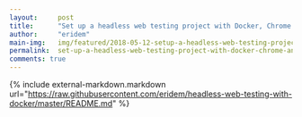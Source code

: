 ```yaml
---
layout:     post
title:      "Set up a headless web testing project with Docker, Chrome and Firefox"
author:     "eridem"
main-img:   img/featured/2018-05-12-setup-a-headless-web-testing-project-with-docker.jpg
permalink:  set-up-a-headless-web-testing-project-with-docker-chrome-and-firefox
comments: true
---
```


{% include external-markdown.markdown url="https://raw.githubusercontent.com/eridem/headless-web-testing-with-docker/master/README.md" %}